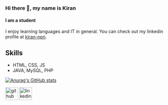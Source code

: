 ### Hi there 👋, my name is Kiran
#### I am a student

I enjoy learning languages and IT in general. You can check out my linkedin profile at [kiran-npn](https://www.linkedin.com/in/kiran-npn/).

## Skills
* HTML, CSS, JS
* JAVA, MySQL, PHP

[![Anurag's GitHub stats](https://github-readme-stats.vercel.app/api?username=keeran-npn)](https://github.com/anuraghazra/github-readme-stats)

[<img src='https://cdn.jsdelivr.net/npm/simple-icons@3.0.1/icons/github.svg' alt='github' height='40'>](https://github.com/keeran-npn)  [<img src='https://cdn.jsdelivr.net/npm/simple-icons@3.0.1/icons/linkedin.svg' alt='linkedin' height='40'>](https://www.linkedin.com/in/kiran-npn/)  

